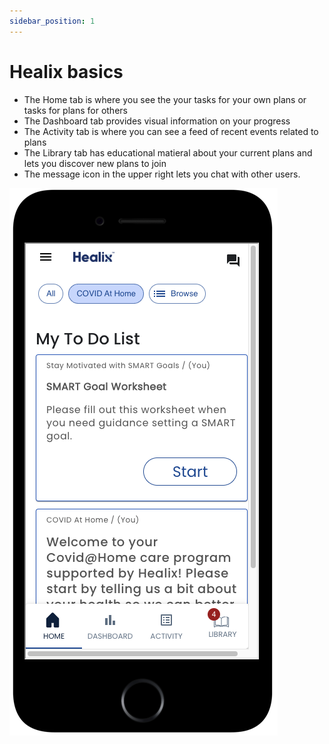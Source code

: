 ```yaml
---
sidebar_position: 1
---
```


# Healix basics

* The Home tab is where you see the your tasks for your own plans or tasks for plans for others
* The Dashboard tab provides visual information on your progress
* The Activity tab is where you can see a feed of recent events related to plans
* The Library tab has educational matieral about your current plans and lets you discover new plans to join
* The message icon in the upper right lets you chat with other users.

![Main User Screen](./img/user-screen.png)